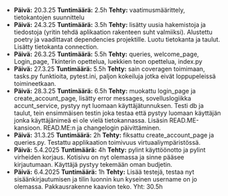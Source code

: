- **Päivä:** 20.3.25 **Tuntimäärä:** 2.5h **Tehty:** vaatimusmäärittely, tietokantojen suunnittelu
- **Päivä:** 24.3.25 **Tuntimäärä:** 3.5h **Tehty:** lisätty uusia hakemistoja ja tiedostoja (yritin tehdä aplikaation rakenteen suht valmiiksi). Alustettu poetry ja vaadittavat dependencies projektille. Luotu tietokanta ja taulut. Lisätty tietokanta connection.
- **Päivä:** 26.3.25 **Tuntimäärä:** 5.5h **Tehty:** queries, welcome_page, Login_page, Tkinterin opettelua, luekkien teon opettelua, index.py
- **Päivä:** 27.3.25 **Tuntimäärä:** 5.5h **Tehty:** sain coveragen toimimaan, tasks.py funktioita, pytest.ini, paljon kokeiluja jotka eivät loppupeleissä toimineetkaan.
- **Päivä:** 28.3.25 **Tuntimäärä:** 6.5h **Tehty:** muokattu login_page ja create_account_page, lisätty error messages, sovelluslogiikka accunt_service, pystyy nyt luomaan käyttäjätunnuksen. Testi db ja taulut, tein ensimmäisen testin joka testaa että pystyy luomaan käyttäjän jonka käyttäjänimeä ei ole vielä tietokannassa. Lisäsin READ.ME-kansioon. READ.ME:n ja changelogin päivittäminen.
- **Päivä:** 31.3.25 **Tuntimäärä:** 2h **Tehty:** fiksattu create_account_page ja queries.py. Testattu applikaation toimivuus virtuaaliympäristössä.
- **Päivä:** 5.4.2025 **Tuntimäärä:** 4h **Tehty:** pylint käyttöönotto ja pylint virheiden korjaus. Kotisivu on nyt olemassa ja sinne pääsee kirjautumaan. Käyttäjä pystyy tekemään oman budjetin.
- **Päivä:** 6.4.2025 **Tuntimäärä:** 1h **Tehty:** Lisää testejä, testaa nyt sisäänkirjautumisen ja tilin luonnin kun kyseinen username on jo olemassa. Pakkausrakenne kaavion teko.
  Yht: 30.5h

